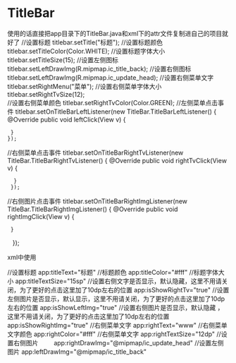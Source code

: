 # TitleBar
使用的话直接把app目录下的TitleBar.java和xml下的attr文件复制进自己的项目就好了
//设置标题
titlebar.setTitle("标题"); 
//设置标题颜色
titlebar.setTitleColor(Color.WHITE); 
//设置标题字体大小
titlebar.setTitleSize(15); 
//设置左侧图标
titlebar.setLeftDrawImg(R.mipmap.ic_title_back); 
//设置右侧图标
titlebar.setLeftDrawImg(R.mipmap.ic_update_head); 
//设置右侧菜单文字
titlebar.setRightMenu("菜单"); 
//设置右侧菜单字体大小
titlebar.setRightTvSize(12);  
//设置右侧菜单颜色
titlebar.setRightTvColor(Color.GREEN);
//左侧菜单点击事件
titlebar.setOnTitleBarLeftListener(new TitleBar.TitleBarLeftListener() {
   @Override
     public void leftClick(View v) {
              
     }
    });
//右侧菜单点击事件
titlebar.setOnTitleBarRightTvListener(new TitleBar.TitleBarRightTvListener() {
    @Override
      public void rightTvClick(View v) {
               
      }
     });
//右侧图片点击事件
titlebar.setOnTitleBarRightImgListener(new TitleBar.TitleBarRightImgListener() {
   @Override
     public void rightImgClick(View v) {
               
     }
    });
        
        
xml中使用
        
        
//设置标题
app:titleText="标题"
//标题颜色
app:titleColor="#fff"
//标题字体大小
app:titleTextSize="15sp"
//设置右侧文字是否显示，默认隐藏，这里不用请关闭，为了更好的点击这里加了10dp左右的位置
app:isShowRightTv="true"
//设置左侧图片是否显示，默认显示，这里不用请关闭，为了更好的点击这里加了10dp左右的位置
app:isShowLeftImg="true"
//设置右侧图片是否显示，默认隐藏 ，这里不用请关闭，为了更好的点击这里加了10dp左右的位置
app:isShowRightImg="true"
//右侧菜单文字
app:rightText="www"
//右侧菜单文字颜色
app:rightColor="#fff"
//右侧菜单文字
app:rightTextSize="12dp"
//设置右侧图片        
app:rightDrawImg="@mipmap/ic_update_head"
//设置左侧图片
app:leftDrawImg="@mipmap/ic_title_back"         
